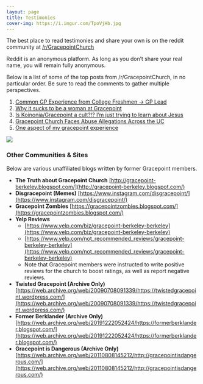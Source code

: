 ```yaml
---
layout: page
title: Testimonies
cover-img: https://i.imgur.com/TpoVjHb.jpg
---
```


The best place to read testimonies and share your own is on the reddit community at [/r/GracepointChurch](https://www.reddit.com/r/GracepointChurch/wiki/testimonies)

Reddit is an anonymous platform. As long as you don’t share your real name, you will remain fully anonymous.

Below is a list of some of the top posts from /r/GracepointChurch, in no particular order. Be sure to read the comments to gather multiple perspectives.

1. [Common GP Experience from College Freshmen -> GP Lead](https://www.reddit.com/r/GracepointChurch/comments/pm52fc/common_gp_experience_from_college_freshmen_gp_lead/)
2. [Why it sucks to be a woman at Gracepoint](https://www.reddit.com/r/GracepointChurch/comments/mm6u24/why_it_sucks_to_be_a_woman_at_gracepoint/)
3. [Is Koinonia/Gracepoint a cult?!? I’m just trying to learn about Jesus](https://www.reddit.com/r/UTAustin/comments/gj0qhe/is_koinoniagracepoint_a_cult_im_just_trying_to/)
4. [Gracepoint Church Faces Abuse Allegations Across the UC](https://www.reddit.com/r/GracepointChurch/comments/qxv8yq/gracepoint_church_faces_abuse_allegations_across/)
5. [One aspect of my gracepoint experience](https://www.reddit.com/r/GracepointChurch/comments/n4ry2r/one_aspect_of_my_gracepoint_experience/)

![](https://i.imgur.com/vInD9nc.jpg)

### Other Communities & Sites

Below are various unaffiliated blogs written by former Gracepoint members.

* **The Truth about Gracepoint Church** [http://gracepoint-berkeley.blogspot.com/](http://gracepoint-berkeley.blogspot.com/)
* **Disgracepoint (Memes)** [https://www.instagram.com/disgracepoint/](https://www.instagram.com/disgracepoint/)
* **Gracepoint Zombies** [https://gracepointzombies.blogspot.com/](https://gracepointzombies.blogspot.com/)
* **Yelp Reviews**
   - [https://www.yelp.com/biz/gracepoint-berkeley-berkeley](https://www.yelp.com/biz/gracepoint-berkeley-berkeley)
   - [https://www.yelp.com/not_recommended_reviews/gracepoint-berkeley-berkeley](https://www.yelp.com/not_recommended_reviews/gracepoint-berkeley-berkeley)
   - Note that Gracepoint members were instructed to write positive reviews for the church to boost ratings, as well as report negative reviews.
* **Twisted Gracepoint (Archive Only)** [https://web.archive.org/web/20090708091339/https://twistedgracepoint.wordpress.com/](https://web.archive.org/web/20090708091339/https://twistedgracepoint.wordpress.com/)
* **Former Berklander (Archive Only)** [https://web.archive.org/web/20191222052424/https://formerberklander.blogspot.com/](https://web.archive.org/web/20191222052424/https://formerberklander.blogspot.com/)
* **Gracepoint is Dangerous (Archive Only)** [https://web.archive.org/web/20110808145212/http://gracepointisdangerous.com/](https://web.archive.org/web/20110808145212/http://gracepointisdangerous.com/)






